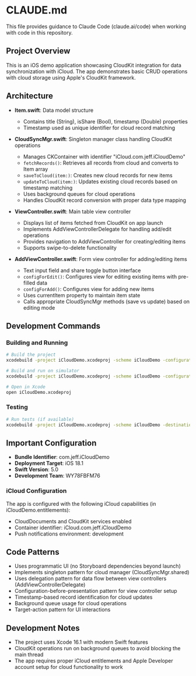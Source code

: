 # CLAUDE.md

This file provides guidance to Claude Code (claude.ai/code) when working with code in this repository.

## Project Overview

This is an iOS demo application showcasing CloudKit integration for data synchronization with iCloud. The app demonstrates basic CRUD operations with cloud storage using Apple's CloudKit framework.

## Architecture

- **Item.swift**: Data model structure
  - Contains title (String), isShare (Bool), timestamp (Double) properties
  - Timestamp used as unique identifier for cloud record matching

- **CloudSyncMgr.swift**: Singleton manager class handling CloudKit operations
  - Manages CKContainer with identifier "iCloud.com.jeff.iCloudDemo"
  - `fetchRecords()`: Retrieves all records from cloud and converts to Item array
  - `saveToCloud(item:)`: Creates new cloud records for new items
  - `updateToCloud(item:)`: Updates existing cloud records based on timestamp matching
  - Uses background queues for cloud operations
  - Handles CloudKit record conversion with proper data type mapping

- **ViewController.swift**: Main table view controller
  - Displays list of items fetched from CloudKit on app launch
  - Implements AddViewControllerDelegate for handling add/edit operations
  - Provides navigation to AddViewController for creating/editing items
  - Supports swipe-to-delete functionality

- **AddViewController.swift**: Form view controller for adding/editing items
  - Text input field and share toggle button interface
  - `configForEdit()`: Configures view for editing existing items with pre-filled data
  - `configForAdd()`: Configures view for adding new items
  - Uses currentItem property to maintain item state
  - Calls appropriate CloudSyncMgr methods (save vs update) based on editing mode

## Development Commands

### Building and Running
```bash
# Build the project
xcodebuild -project iCloudDemo.xcodeproj -scheme iCloudDemo -configuration Debug build

# Build and run on simulator
xcodebuild -project iCloudDemo.xcodeproj -scheme iCloudDemo -configuration Debug -destination 'platform=iOS Simulator,name=iPhone 15' build

# Open in Xcode
open iCloudDemo.xcodeproj
```

### Testing
```bash
# Run tests (if available)
xcodebuild -project iCloudDemo.xcodeproj -scheme iCloudDemo -destination 'platform=iOS Simulator,name=iPhone 15' test
```

## Important Configuration

- **Bundle Identifier**: com.jeff.iCloudDemo
- **Deployment Target**: iOS 18.1
- **Swift Version**: 5.0
- **Development Team**: WY78FBFM76

### iCloud Configuration
The app is configured with the following iCloud capabilities (in iCloudDemo.entitlements):
- CloudDocuments and CloudKit services enabled
- Container identifier: iCloud.com.jeff.iCloudDemo
- Push notifications environment: development

## Code Patterns

- Uses programmatic UI (no Storyboard dependencies beyond launch)
- Implements singleton pattern for cloud manager (CloudSyncMgr.shared)
- Uses delegation pattern for data flow between view controllers (AddViewControllerDelegate)
- Configuration-before-presentation pattern for view controller setup
- Timestamp-based record identification for cloud updates
- Background queue usage for cloud operations
- Target-action pattern for UI interactions

## Development Notes

- The project uses Xcode 16.1 with modern Swift features
- CloudKit operations run on background queues to avoid blocking the main thread
- The app requires proper iCloud entitlements and Apple Developer account setup for cloud functionality to work